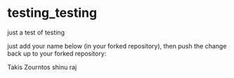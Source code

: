 # testing_testing
just a test of testing

just add your name below (in your forked repository), then push the change back up to your forked repository:

Takis Zourntos
shinu raj
